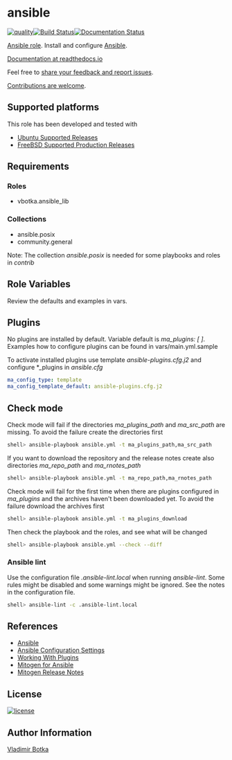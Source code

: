# ansible

[![quality](https://img.shields.io/ansible/quality/27910)](https://galaxy.ansible.com/vbotka/ansible)[![Build Status](https://app.travis-ci.com/vbotka/ansible-ansible.svg?branch=master)](https://app.travis-ci.com/vbotka/ansible-ansible)[![Documentation Status](https://readthedocs.org/projects/ansible-ansible/badge/?version=latest)](https://ansible-ansible.readthedocs.io/en/latest/?badge=latest)

[Ansible role](https://galaxy.ansible.com/vbotka/ansible/). Install and configure [Ansible](https://github.com/ansible/ansible).

[Documentation at readthedocs.io](https://ansible-ansible.readthedocs.io)

Feel free to [share your feedback and report issues](https://github.com/vbotka/ansible-ansible/issues).

[Contributions are welcome](https://github.com/firstcontributions/first-contributions).


## Supported platforms

This role has been developed and tested with
* [Ubuntu Supported Releases](http://releases.ubuntu.com/)
* [FreeBSD Supported Production Releases](https://www.freebsd.org/releases/)


## Requirements

### Roles

* vbotka.ansible_lib

### Collections

* ansible.posix
* community.general

Note: The collection *ansible.posix* is needed for some playbooks and
roles in *contrib*

## Role Variables

Review the defaults and examples in vars.


## Plugins

No plugins are installed by default. Variable default is *ma_plugins:
[ ]*. Examples how to configure plugins can be found in
vars/main.yml.sample

To activate installed plugins use template *ansible-plugins.cfg.j2*
and configure *_plugins in *ansible.cfg*

```yaml
ma_config_type: template
ma_config_template_default: ansible-plugins.cfg.j2
```


## Check mode

Check mode will fail if the directories *ma_plugins_path* and
*ma_src_path* are missing. To avoid the failure create the directories
first

```bash
shell> ansible-playbook ansible.yml -t ma_plugins_path,ma_src_path
```

If you want to download the repository and the release notes create
also directories *ma_repo_path* and *ma_rnotes_path*

```bash
shell> ansible-playbook ansible.yml -t ma_repo_path,ma_rnotes_path
```

Check mode will fail for the first time when there are plugins
configured in *ma_plugins* and the archives haven't been downloaded
yet. To avoid the failure download the archives first

```bash
shell> ansible-playbook ansible.yml -t ma_plugins_download
```

Then check the playbook and the roles, and see what will be changed

```bash
shell> ansible-playbook ansible.yml --check --diff
```


### Ansible lint

Use the configuration file *.ansible-lint.local* when running
*ansible-lint*. Some rules might be disabled and some warnings might
be ignored. See the notes in the configuration file.

```bash
shell> ansible-lint -c .ansible-lint.local
```

## References

- [Ansible](http://docs.ansible.com/)
- [Ansible Configuration Settings](https://docs.ansible.com/ansible/latest/reference_appendices/config.html#ansible-configuration-settings)
- [Working With Plugins](https://docs.ansible.com/ansible/latest/plugins/plugins.html#working-with-plugins)
- [Mitogen for Ansible](https://mitogen.networkgenomics.com/ansible_detailed.html)
- [Mitogen Release Notes](https://mitogen.networkgenomics.com/changelog.html)


## License

[![license](https://img.shields.io/badge/license-BSD-red.svg)](https://www.freebsd.org/doc/en/articles/bsdl-gpl/article.html)


## Author Information

[Vladimir Botka](https://botka.info)
